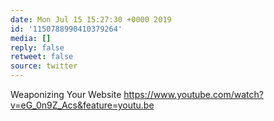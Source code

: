 ```yaml
---
date: Mon Jul 15 15:27:30 +0000 2019
id: '1150788990410379264'
media: []
reply: false
retweet: false
source: twitter
---
```


Weaponizing Your Website https://www.youtube.com/watch?v=eG_0n9Z_Acs&feature=youtu.be